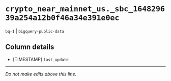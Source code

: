 # `crypto_near_mainnet_us._sbc_164829639a254a12b0f46a34e391e0ec`
`bq-1` | `bigquery-public-data`

## Column details
* [TIMESTAMP] `last_update`

-------------------------------------------------------------------------------
*Do not make edits above this line.*
